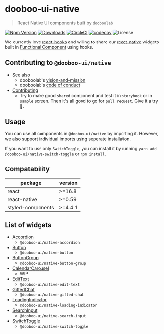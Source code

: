 # dooboo-ui-native

> React Native UI components built by `dooboolab`

[![Npm Version](http://img.shields.io/npm/v/@dooboo-ui/native.svg?style=flat-square)](https://npmjs.org/package/@dooboo-ui/native)
[![Downloads](http://img.shields.io/npm/dm/@dooboo-ui/native.svg?style=flat-square)](https://npmjs.org/package/@dooboo-ui/native)
[![CircleCI](https://circleci.com/gh/dooboolab/dooboo-ui-native.svg?style=shield)](https://circleci.com/gh/dooboolab/dooboo-ui-native)
[![codecov](https://codecov.io/gh/dooboolab/dooboo-ui-native/branch/master/graph/badge.svg)](https://codecov.io/gh/dooboolab/dooboo-ui-native)
![License](http://img.shields.io/npm/l/@dooboo-ui/native.svg?style=flat-square)

We currently love [react-hooks](https://code.fb.com/open-source/react-hooks) and willing to share our [react-native](https://facebook.github.io/react-native) widgets built in [Functional Component](https://logrocket.com/blog/pure-functional-components) using hooks.

## Contributing to `@dooboo-ui/native`

- See also
  - dooboolab's [vision-and-mission](https://github.com/dooboolab/dooboolab.com/blob/master/vision-and-mission.md)
  - dooboolab's [code of conduct](https://github.com/dooboolab/dooboolab.com/blob/master/code-of-conduct.md)
- [Contributing](CONTRIBUTING.md)
  - Try to make good `shared` component and test it in `storybook` or in `sample` screen. Then it's all good to go for `pull request`. Give it a try :blossom:.

## Usage

You can use all components in `@dooboo-ui/native` by importing it. However, we also support individual imports using seperate installation.

If you want to use only `SwitchToggle`, you can install it by running `yarn add @dooboo-ui/native-switch-toggle` or `npm install`.

## Compatability
| package           | version |
|-------------------|---------|
| react             | >=16.8  |
| react-native      | >=0.59  |
| styled-components | >=4.4.1 |

## List of widgets

- [Accordion](https://github.com/dooboolab/dooboo-ui-native/tree/master/src/components/shared/Accordion)
  - `@dooboo-ui/native-accordion`
- [Button](https://github.com/dooboolab/dooboo-ui-native/tree/master/src/components/shared/Button)
  - `@dooboo-ui/native-button`
- [ButtonGroup](https://github.com/dooboolab/dooboo-ui-native/tree/master/src/components/shared/ButtonGroup)
  - `@dooboo-ui/native-button-group`
- [CalendarCarousel](https://github.com/dooboolab/dooboo-ui-native/tree/master/src/components/shared/CalendarCarousel)
  - WIP
- [EditText](https://github.com/dooboolab/dooboo-ui-native/tree/master/src/components/shared/EditText)
  - `@dooboo-ui/native-edit-text`
- [GiftedChat](https://github.com/dooboolab/dooboo-ui-native/tree/master/src/components/shared/GiftedChat)
  - `@dooboo-ui/native-gifted-chat`
- [LoadingIndicator](https://github.com/dooboolab/dooboo-ui-native/tree/master/src/components/shared/LoadingIndicator)
  - `@dooboo-ui/native-loading-indicator`
- [SearchInput](https://github.com/dooboolab/dooboo-ui-native/tree/master/src/components/shared/SearchInput)
  - `@dooboo-ui/native-search-input`
- [SwitchToggle](https://github.com/dooboolab/dooboo-ui-native/tree/master/src/components/shared/SwitchToggle)
  - `@dooboo-ui/native-switch-toggle`
